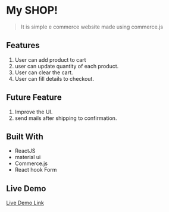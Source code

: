 # My SHOP!

> It is simple e commerce website made using commerce.js

## Features

1. User can add product to cart
2. user can update quantity of each product.
3. User can clear the cart.
4. User can fill details to checkout.

## Future Feature

1. Improve the UI.
2. send mails after shipping to confirmation.


## Built With

- ReactJS
- material ui
- Commerce.js
- React hook Form 

## Live Demo

[Live Demo Link](http://dbm-shop.tribematrimony.in)

